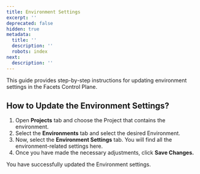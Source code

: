 ```yaml
---
title: Environment Settings
excerpt: ''
deprecated: false
hidden: true
metadata:
  title: ''
  description: ''
  robots: index
next:
  description: ''
---
```

This guide provides step-by-step instructions for updating environment settings in the Facets Control Plane.

## How to Update the Environment Settings?

1. Open **Projects** tab and choose the Project that contains the environment.
2. Select the **Environments** tab and select the desired Environment.
3. Now, select the **Environment Settings** tab. You will find all the environment-related settings here.
4. Once you have made the necessary adjustments, click **Save Changes.**

You have successfully updated the Environment settings.

